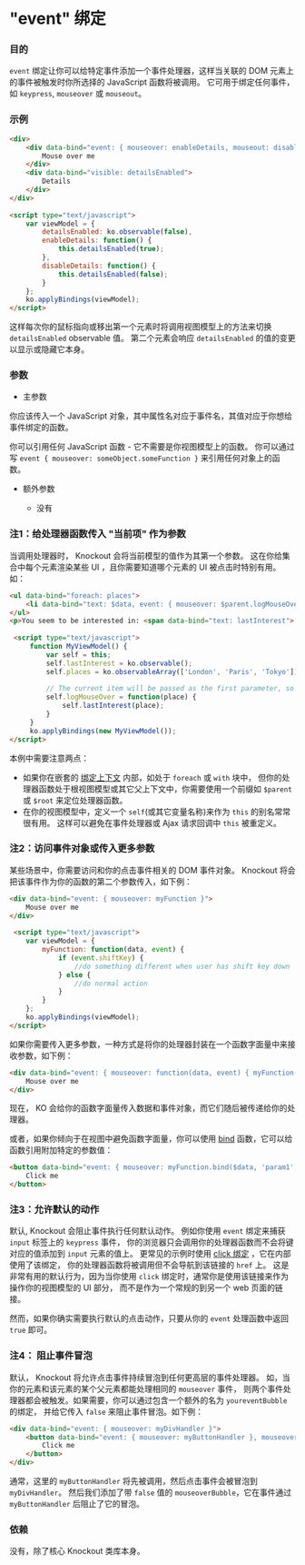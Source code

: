 # "event" 绑定

### 目的

`event` 绑定让你可以给特定事件添加一个事件处理器，这样当关联的 DOM 元素上的事件被触发时你所选择的 JavaScript 函数将被调用。
它可用于绑定任何事件，如 `keypress`, `mouseover` 或 `mouseout`。

### 示例

```html
<div>
    <div data-bind="event: { mouseover: enableDetails, mouseout: disableDetails }">
        Mouse over me
    </div>
    <div data-bind="visible: detailsEnabled">
        Details
    </div>
</div>
 
<script type="text/javascript">
    var viewModel = {
        detailsEnabled: ko.observable(false),
        enableDetails: function() {
            this.detailsEnabled(true);
        },
        disableDetails: function() {
            this.detailsEnabled(false);
        }
    };
    ko.applyBindings(viewModel);
</script>
```

这样每次你的鼠标指向或移出第一个元素时将调用视图模型上的方法来切换 `detailsEnabled` observable 值。
第二个元素会响应 `detailsEnabled` 的值的变更以显示或隐藏它本身。

### 参数

  * 主参数
  
  你应该传入一个 JavaScript 对象，其中属性名对应于事件名，其值对应于你想给事件绑定的函数。
  
  你可以引用任何 JavaScript 函数 - 它不需要是你视图模型上的函数。
你可以通过写 `event { mouseover: someObject.someFunction }` 来引用任何对象上的函数。

  * 额外参数
  
    * 没有
	
### 注1：给处理器函数传入 "当前项" 作为参数

当调用处理器时， Knockout 会将当前模型的值作为其第一个参数。
这在你给集合中每个元素渲染某些 UI ，且你需要知道哪个元素的 UI 被点击时特别有用。如：

```html
<ul data-bind="foreach: places">
    <li data-bind="text: $data, event: { mouseover: $parent.logMouseOver }"> </li>
</ul>
<p>You seem to be interested in: <span data-bind="text: lastInterest"> </span></p>
 
 <script type="text/javascript">
     function MyViewModel() {
         var self = this;
         self.lastInterest = ko.observable();
         self.places = ko.observableArray(['London', 'Paris', 'Tokyo']);
 
         // The current item will be passed as the first parameter, so we know which place was hovered over
         self.logMouseOver = function(place) {
             self.lastInterest(place);
         }
     }
     ko.applyBindings(new MyViewModel());
</script>
```

本例中需要注意两点：

* 如果你在嵌套的 [绑定上下文](./binding-context.md) 内部，如处于 `foreach` 或 `with` 块中，
但你的处理器函数处于根视图模型或其它父上下文中，你需要使用一个前缀如 `$parent` 或 `$root` 来定位处理器函数。
* 在你的视图模型中，定义一个 `self`(或其它变量名称)来作为 `this` 的别名常常很有用。
这样可以避免在事件处理器或 Ajax 请求回调中 `this` 被重定义。

### 注2：访问事件对象或传入更多参数

某些场景中，你需要访问和你的点击事件相关的 DOM 事件对象。
Knockout 将会把该事件作为你的函数的第二个参数传入，如下例：

```html
<div data-bind="event: { mouseover: myFunction }">
    Mouse over me
</div>
 
 <script type="text/javascript">
    var viewModel = {
        myFunction: function(data, event) {
            if (event.shiftKey) {
                //do something different when user has shift key down
            } else {
                //do normal action
            }
        }
    };
    ko.applyBindings(viewModel);
</script>
```

如果你需要传入更多参数，一种方式是将你的处理器封装在一个函数字面量中来接收参数，如下例：

```html
<div data-bind="event: { mouseover: function(data, event) { myFunction('param1', 'param2', data, event) } }">
    Mouse over me
</div>
```

现在， KO 会给你的函数字面量传入数据和事件对象，而它们随后被传递给你的处理器。

或者，如果你倾向于在视图中避免函数字面量，你可以使用 [bind](https://developer.mozilla.org/en/JavaScript/Reference/Global_Objects/Function/bind)
函数，它可以给函数引用附加特定的参数值：

```html
<button data-bind="event: { mouseover: myFunction.bind($data, 'param1', 'param2') }">
    Click me
</button>
```

### 注3：允许默认的动作

默认, Knockout 会阻止事件执行任何默认动作。
例如你使用 `event` 绑定来捕获 `input` 标签上的 `keypress` 事件，
你的浏览器只会调用你的处理器函数而不会将键对应的值添加到 `input` 元素的值上。
更常见的示例时使用 [click 绑定](./click-binding.md) ，它在内部使用了该绑定，
你的处理器函数将被调用但不会导航到该链接的 `href` 上。
这是非常有用的默认行为，因为当你使用 `click` 绑定时，通常你是使用该链接来作为操作你的视图模型的 UI 部分，
而不是作为一个常规的到另一个 web 页面的链接。

然而，如果你确实需要执行默认的点击动作，只要从你的 `event` 处理函数中返回 `true` 即可。

### 注4： 阻止事件冒泡

默认， Knockout 将允许点击事件持续冒泡到任何更高层的事件处理器。
如，当你的元素和该元素的某个父元素都能处理相同的 `mouseover` 事件，
则两个事件处理器都会被触发。如果需要，你可以通过包含一个额外的名为 `youreventBubble` 的绑定，
并给它传入 `false` 来阻止事件冒泡。如下例：

```html
<div data-bind="event: { mouseover: myDivHandler }">
    <button data-bind="event: { mouseover: myButtonHandler }, mouseoverBubble: false">
        Click me
    </button>
</div>
```

通常，这里的 `myButtonHandler` 将先被调用，然后点击事件会被冒泡到 `myDivHandler`。
然后我们添加了带 `false` 值的 `mouseoverBubble`，它在事件通过 `myButtonHandler` 后阻止了它的冒泡。

### 依赖

没有，除了核心 Knockout 类库本身。